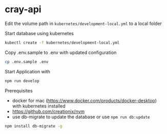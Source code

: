 # cray-api

Edit the volume path in `kubernetes/development-local.yml` to a local folder

Start database using kubernetes
```bash
kubectl create -f kubernetes/development-local.yml
```

Copy .env.sample to .env with updated configuration
```bash
cp .env.sample .env
```

Start Application with
```bash
npm run develop
```

Prerequisites
- docker for mac (https://www.docker.com/products/docker-desktop) with kubernetes installed
- https://github.com/creationix/nvm
- use db-migrate to update the database or use `npm run db:update`

```bash
npm install db-migrate -g
```